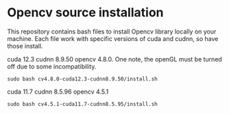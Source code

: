 # Opencv source installation
This repository contains bash files to install Opencv library locally on your machine. Each file work with specific versions of cuda and cudnn, so have those install. </br>

cuda 12.3   cudnn 8.9.50   opencv 4.8.0. One note, the openGL must be turned off due to some incompatibility.
```
sudo bash cv4.8.0-cuda12.3-cudnn8.9.50/install.sh
```

cuda 11.7  cudnn 8.5.96   opencv 4.5.1
```
sudo bash cv4.5.1-cuda11.7-cudnn8.5.95/install.sh
```